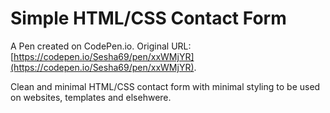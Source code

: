 # Simple HTML/CSS Contact Form

A Pen created on CodePen.io. Original URL: [https://codepen.io/Sesha69/pen/xxWMjYR](https://codepen.io/Sesha69/pen/xxWMjYR).

Clean and minimal HTML/CSS contact form with minimal styling to be used on websites, templates and elsehwere. 